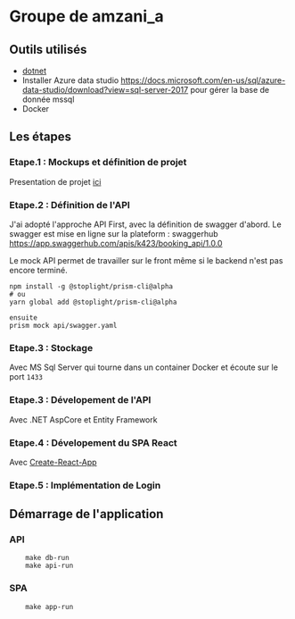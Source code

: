 # Groupe de amzani_a

## Outils utilisés

- [dotnet](https://paper.dropbox.com/ep/redirect/external-link?url=https%3A%2F%2Fdotnet.microsoft.com%2Fdownload&hmac=sdRoIazI9Mn%2BDbovUouFtguOMxjn92iIUwAW0SlkV84%3D) 
- Installer Azure data studio  https://docs.microsoft.com/en-us/sql/azure-data-studio/download?view=sql-server-2017 pour gérer la base de donnée mssql
- Docker


## Les étapes

### Etape.1 : Mockups et définition de projet

Presentation de projet [ici](./projet_NET5.pdf)

### Etape.2 : Définition de l'API

J'ai adopté l'approche API First, avec la définition de swagger d'abord.
Le swagger est mise en ligne sur la plateform : swaggerhub 
https://app.swaggerhub.com/apis/k423/booking_api/1.0.0

Le mock API permet de travailler sur le front même si le backend n'est pas encore terminé.

```
npm install -g @stoplight/prism-cli@alpha
# ou
yarn global add @stoplight/prism-cli@alpha

ensuite
prism mock api/swagger.yaml
```

### Etape.3 : Stockage

Avec MS Sql Server qui tourne dans un container Docker et écoute sur le port `1433`

### Etape.3 : Dévelopement de l'API

Avec .NET AspCore et Entity Framework

### Etape.4 : Dévelopement du SPA React

Avec [Create-React-App](https://github.com/facebook/create-react-app)

### Etape.5 : Implémentation de Login




## Démarrage de l'application

### API

```
    make db-run
    make api-run
```

### SPA


```
    make app-run
```
 


